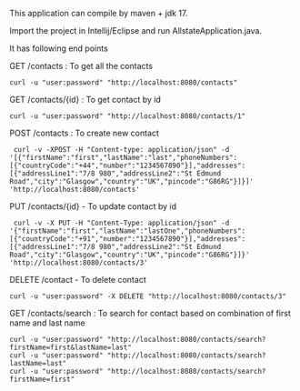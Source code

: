 This application can compile by maven + jdk 17.

Import the project in Intellij/Eclipse and run AllstateApplication.java.

It has following end points

GET /contacts : To get all the contacts
```aidl
curl -u "user:password" "http://localhost:8080/contacts"
```
GET /contacts/{id} : To get contact by id
```aidl
curl -u "user:password" "http://localhost:8080/contacts/1"
```
POST /contacts : To create new contact

 ```
  curl -v -XPOST -H "Content-type: application/json" -d '[{"firstName":"first","lastName":"last","phoneNumbers":[{"countryCode":"+44","number":"1234567890"}],"addresses":[{"addressLine1":"7/8 980","addressLine2":"St Edmund Road","city":"Glasgow","country":"UK","pincode":"G86RG"}]}]' 'http://localhost:8080/contacts'
```

PUT /contacts/{id} - To update contact by id
```aidl
 curl -v -X PUT -H "Content-Type: application/json" -d '{"firstName":"first","lastName":"lastOne","phoneNumbers":[{"countryCode":"+91","number":"1234567890"}],"addresses":[{"addressLine1":"7/8 980","addressLine2":"St Edmund Road","city":"Glasgow","country":"UK","pincode":"G86RG"}]}' 'http://localhost:8080/contacts/3'
```
DELETE /contact  - To delete contact

```aidl
curl -u "user:password" -X DELETE "http://localhost:8080/contacts/3"
```

GET /contacts/search : To search for contact based on combination of 
first name and last name
```aidl
curl -u "user:password" "http://localhost:8080/contacts/search?firstName=first&lastName=last"
curl -u "user:password" "http://localhost:8080/contacts/search?lastName=last"
curl -u "user:password" "http://localhost:8080/contacts/search?firstName=first"
```
